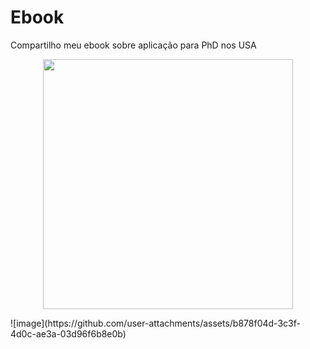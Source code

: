# Ebook
Compartilho meu ebook sobre aplicação para PhD nos USA
<p align="center">
<img 
    src="(https://github.com/user-attachments/assets/b878f04d-3c3f-4d0c-ae3a-03d96f6b8e0b)g"
    width="400"  
/>
</p>
  ![image](https://github.com/user-attachments/assets/b878f04d-3c3f-4d0c-ae3a-03d96f6b8e0b)
